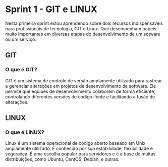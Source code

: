 # Sprint 1 - GIT e LINUX

Nesta primeira sprint estou aprendendo sobre dois recursos indispensaveis para profissionais de tecnologia, GIT e Linux. Que desempenham papeis muito importantes em diversas etapas do desenvolvimento de um sotware ou um serviço.

## GIT

### O que é GIT?

GIT é um sistema de controle de versão amplamente utilizado para rastrear e gerenciar alterações em projetos de desenvolvimento de software. Ele permite que equipes de desenvolvimento colaborem de forma eficiente, controlando diferentes versões de código-fonte e facilitando a fusão de alterações.

## LINUX

### O que é LINUX?

Linux é um sistema operacional de código aberto baseado em Unix amplamente utilizado. É conhecido por sua estabilidade, flexibilidade e segurança. É uma escolha popular para servidores e é a base de muitas distribuições, como Ubuntu, CentOS, Debian, e outras.

